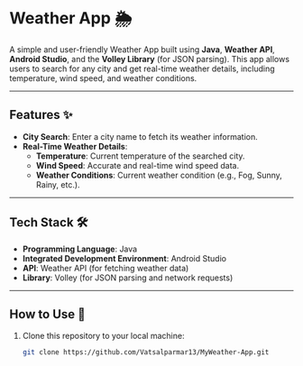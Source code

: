 # Weather App 🌦️

A simple and user-friendly Weather App built using **Java**, **Weather API**, **Android Studio**, and the **Volley Library** (for JSON parsing). This app allows users to search for any city and get real-time weather details, including temperature, wind speed, and weather conditions.

---

## Features ✨

- **City Search**: Enter a city name to fetch its weather information.
- **Real-Time Weather Details**:
  - **Temperature**: Current temperature of the searched city.
  - **Wind Speed**: Accurate and real-time wind speed data.
  - **Weather Conditions**: Current weather condition (e.g., Fog, Sunny, Rainy, etc.).

---

## Tech Stack 🛠️

- **Programming Language**: Java  
- **Integrated Development Environment**: Android Studio  
- **API**: Weather API (for fetching weather data)  
- **Library**: Volley (for JSON parsing and network requests)  

---

## How to Use 🚀

1. Clone this repository to your local machine:
   ```bash
   git clone https://github.com/Vatsalparmar13/MyWeather-App.git

